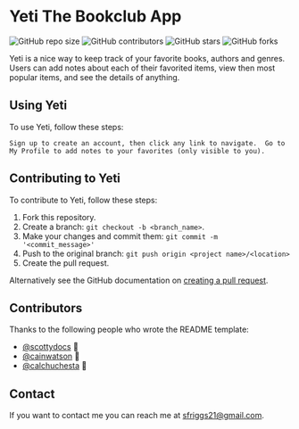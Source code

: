 # Yeti The Bookclub App

![GitHub repo size](https://img.shields.io/github/repo-size/StevenDRiggs/featured-projects)
![GitHub contributors](https://img.shields.io/github/contributors/StevenDRiggs/featured-projects)
![GitHub stars](https://img.shields.io/github/stars/StevenDRiggs/featured-projects)
![GitHub forks](https://img.shields.io/github/forks/StevenDRiggs/featured-projects)

Yeti is a nice way to keep track of your favorite books, authors and genres.  Users can add notes about each of their favorited items, view then most popular items, and see the details of anything.

## Using Yeti

To use Yeti, follow these steps:

```
Sign up to create an account, then click any link to navigate.  Go to My Profile to add notes to your favorites (only visible to you).
```

## Contributing to Yeti
To contribute to Yeti, follow these steps:

1. Fork this repository.
2. Create a branch: `git checkout -b <branch_name>`.
3. Make your changes and commit them: `git commit -m '<commit_message>'`
4. Push to the original branch: `git push origin <project name>/<location>`
5. Create the pull request.

Alternatively see the GitHub documentation on [creating a pull request](https://help.github.com/en/github/collaborating-with-issues-and-pull-requests/creating-a-pull-request).

## Contributors

Thanks to the following people who wrote the README template:

* [@scottydocs](https://github.com/scottydocs) 📖
* [@cainwatson](https://github.com/cainwatson) 🐛
* [@calchuchesta](https://github.com/calchuchesta) 🐛

## Contact

If you want to contact me you can reach me at <sfriggs21@gmail.com>.
